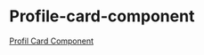# Profile-card-component

[Profil Card Component](https://idembele70.github.io/Profile-card-component/)


